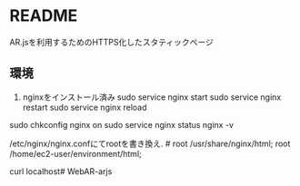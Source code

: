 

# README

AR.jsを利用するためのHTTPS化したスタティックページ

## 環境

1. nginxをインストール済み
sudo service nginx start
sudo service nginx restart
sudo service nginx reload

sudo chkconfig nginx on
sudo service nginx status
nginx -v

/etc/nginx/nginx.confにてrootを書き換え.
        # root         /usr/share/nginx/html;
        root         /home/ec2-user/environment/html;

 curl localhost# WebAR-arjs
